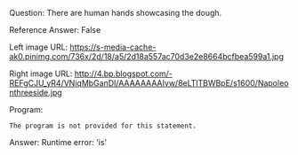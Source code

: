 Question: There are human hands showcasing the dough.

Reference Answer: False

Left image URL: https://s-media-cache-ak0.pinimg.com/736x/2d/18/a5/2d18a557ac70d3e2e8664bcfbea599a1.jpg

Right image URL: http://4.bp.blogspot.com/-REFgCJU_yR4/VNiqMbGanDI/AAAAAAAAIvw/8eLTlTBWBpE/s1600/Napoleonthreeside.jpg

Program:

```
The program is not provided for this statement.
```
Answer: Runtime error: 'is'

